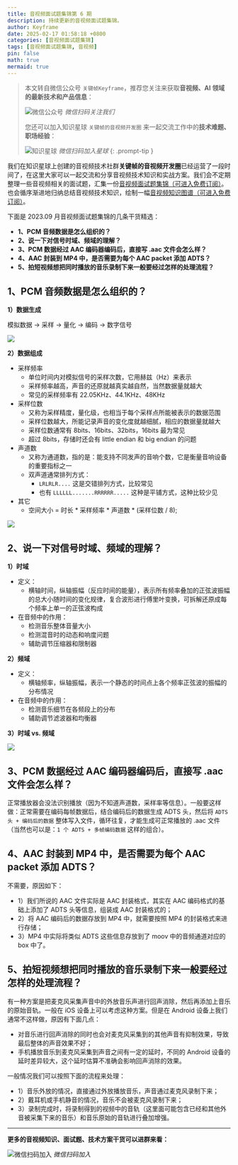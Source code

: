 ```yaml
---
title: 音视频面试题集锦第 6 期
description: 持续更新的音视频面试题集锦。
author: Keyframe
date: 2025-02-17 01:58:18 +0800
categories: [音视频面试题集锦]
tags: [音视频面试题集锦, 音视频]
pin: false
math: true
mermaid: true
---
```


> 本文转自微信公众号 `关键帧Keyframe`，推荐您关注来获取**音视频、AI 领域的最新技术和产品信息**：
>
>![微信公众号](assets/img/keyframe-mp.jpg)
>_微信扫码关注我们_
>
>您还可以加入知识星球 `关键帧的音视频开发圈` 来一起交流工作中的**技术难题、职场经验**：
>
>![知识星球](assets/img/keyframe-zsxq.png)
>_微信扫码加入星球_
{: .prompt-tip }

我们在知识星球上创建的音视频技术社群**关键帧的音视频开发圈**已经运营了一段时间了，在这里大家可以一起交流和分享音视频技术知识和实战方案。我们会不定期整理一些音视频相关的面试题，汇集一份[音视频面试题集锦（可进入免费订阅）](https://mp.weixin.qq.com/mp/appmsgalbum?__biz=MjM5MTkxOTQyMQ==&action=getalbum&album_id=2380776196751425539#wechat_redirect)。也会循序渐进地归纳总结音视频技术知识，绘制一幅[音视频知识图谱（可进入免费订阅）](https://mp.weixin.qq.com/mp/appmsgalbum?__biz=MjM5MTkxOTQyMQ==&action=getalbum&album_id=2349658423078092802#wechat_redirect)。

下面是 2023.09 月音视频面试题集锦的几条干货精选：

- **1、PCM 音频数据是怎么组织的？**
- **2、说一下对信号时域、频域的理解？**
- **3、PCM 数据经过 AAC 编码器编码后，直接写 .aac 文件会怎么样？**
- **4、AAC 封装到 MP4 中，是否需要为每个 AAC packet 添加 ADTS？**
- **5、拍短视频想把同时播放的音乐录制下来一般要经过怎样的处理流程？**

## 1、PCM 音频数据是怎么组织的？

**1）数据生成**

模拟数据 → 采样 → 量化 → 编码 → 数字信号

![](assets/resource/av-interview-qa/pcm.png)

**2）数据组成**

- 采样频率
    - 单位时间内对模拟信号的采样次数，它用赫兹（Hz）来表示
    - 采样频率越高，声音的还原就越真实越自然，当然数据量就越大
    - 常见的采样频率有 22.05KHz、44.1KHz、48KHz
- 采样位数
    - 又称为采样精度，量化级，也相当于每个采样点所能被表示的数据范围
    - 采样位数越大，所能记录声音的变化度就越细腻，相应的数据量就越大
    - 采样位数通常有 8bits、16bits、32bits，16bits 最为常见
    - 超过 8bits，存储时还会有 little endian 和 big endian 的问题
- 声道数
    - 又称为通道数，指的是：能支持不同发声的音响个数，它是衡量音响设备的重要指标之一
    - 双声道通常排列方式：
        - `LRLRLR....` 这是交错排列方式，比较常见
        - 也有 `LLLLLL.......RRRRRR.....` 这种是平铺方式，这种比较少见
- 其它
    - 空间大小 = 时长 * 采样频率 * 声道数 * (采样位数 / 8);

![](assets/resource/av-interview-qa/audio_channel.png)



## 2、说一下对信号时域、频域的理解？

**1）时域**

- 定义：
    - 横轴时间，纵轴振幅（反应时间的能量），表示所有频率叠加的正弦波振幅的总大小随时间的变化规律，复合波形进行傅里叶变换，可拆解还原成每个频率上单一的正弦波构成
- 在音频中的作用：
    - 检测音乐整体音量大小
    - 检测混音时的动态和响度问题
    - 辅助调节压缩器和限制器

**2）频域**

- 定义：
    - 横轴频率，纵轴振幅，表示一个静态的时间点上各个频率正弦波的振幅的分布情况
- 在音频中的作用：
    - 检测音乐细节在各频段上的分布
    - 辅助调节滤波器和均衡器
  
**3）时域 vs. 频域**

![](assets/resource/av-interview-qa/fly.png)

## 3、PCM 数据经过 AAC 编码器编码后，直接写 .aac 文件会怎么样？

正常播放器会没法识别播放（因为不知道声道数，采样率等信息）。一般要这样做：正常需要在编码每帧数据后，结合编码后的数据生成 ADTS 头，然后将 `ADTS 头 + 编码后的数据` 整体写入文件，循环往复，才能生成可正常播放的 .aac 文件（当然也可以是：`1 个 ADTS + 多帧编码数据` 这样的组合）。

## 4、AAC 封装到 MP4 中，是否需要为每个 AAC packet 添加 ADTS？

不需要，原因如下：

- 1）我们所说的 AAC 文件实际是 AAC 封装格式，其实在 AAC 编码格式的基础上添加了 ADTS 头等信息，组装成 AAC 封装格式的；
- 2）将 AAC 编码后的数据存放到 MP4 中，就需要按照 MP4 的封装格式来进行存储；
- 3）MP4 中实际将类似 ADTS 这些信息存放到了 moov 中的音频通道对应的 box 中了。

## 5、拍短视频想把同时播放的音乐录制下来一般要经过怎样的处理流程？

有一种方案是把麦克风采集声音中的外放音乐声进行回声消除，然后再添加上音乐的原始音轨。一般在 iOS 设备上可以考虑这种方案。但是在 Android 设备上我们通常不这样做，原因有下面几点：

- 对音乐进行回声消除的同时也会对麦克风采集到的其他声音有抑制效果，导致最后整体的声音效果不好；
- 手机播放音乐到麦克风采集到声音之间有一定的延时，不同的 Android 设备的延时差异较大，这个延时估算不准确会影响回声消除的效果。

一般情况我们可以按照下面的流程来处理：

- 1）音乐外放的情况，直接通过外放播放音乐，声音通过麦克风录制下来；
- 2）戴耳机或手机静音的情况，音乐不会被麦克风录制下来；
- 3）录制完成时，将录制得到的视频中的音轨（这里面可能包含已经和其他外音被采集下来的音乐）和音乐原始的音轨进行叠加增强。


------

**更多的音视频知识、面试题、技术方案干货可以进群来看：**

![微信扫码加入](assets/img/keyframe-zsxq.png)
_微信扫码加入_